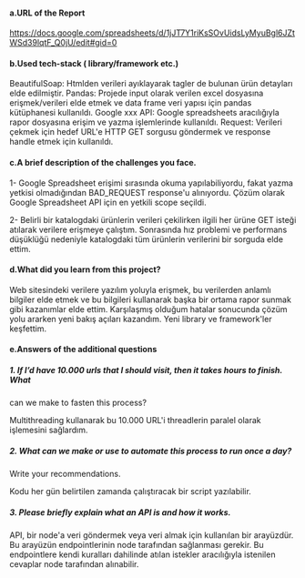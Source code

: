 
#### a.URL of the Report
https://docs.google.com/spreadsheets/d/1jJT7Y1riKsSOvUidsLyMyuBgl6JZtWSd39lqtF_Q0jU/edit#gid=0

#### b.Used tech-stack ( library/framework etc.)

BeautifulSoap: Htmlden verileri ayıklayarak tagler de bulunan ürün detayları elde edilmiştir.
Pandas: Projede input olarak verilen excel dosyasına erişmek/verileri elde etmek ve data frame veri yapısı için pandas kütüphanesi kullanıldı.
Google xxx API: Google spreadsheets aracılığıyla rapor dosyasına erişim ve yazma işlemlerinde kullanıldı.
Request: Verileri çekmek için hedef URL'e HTTP GET sorgusu göndermek ve response handle etmek için kullanıldı.

#### c.A brief description of the challenges you face.

1- Google Spreadsheet erişimi sırasında okuma yapılabiliyordu, fakat yazma yetkisi olmadığından BAD_REQUEST response'u alınıyordu. Çözüm olarak Google Spreadsheet API için en yetkili scope seçildi.

2- Belirli bir katalogdaki ürünlerin verileri çekilirken ilgili her ürüne GET isteği atılarak verilere erişmeye çalıştım. Sonrasında hız problemi ve performans düşüklüğü nedeniyle katalogdaki tüm ürünlerin verilerini bir sorguda elde ettim.

#### d.What did you learn from this project?

Web sitesindeki verilere yazılım yoluyla erişmek, bu verilerden anlamlı bilgiler elde etmek ve bu bilgileri kullanarak başka bir ortama rapor sunmak gibi kazanımlar elde ettim.
Karşılaşmış olduğum hatalar sonucunda çözüm yolu ararken yeni bakış açıları kazandım.
Yeni library ve framework'ler keşfettim.

#### e.Answers of the additional questions

##### 1. If I’d have 10.000 urls that I should visit, then it takes hours to finish. What
can we make to fasten this process?

Multithreading kullanarak bu 10.000 URL'i threadlerin paralel olarak işlemesini sağlardım.

##### 2. What can we make or use to automate this process to run once a day?
Write your recommendations.

Kodu her gün belirtilen zamanda çalıştıracak bir script yazılabilir.

##### 3. Please briefly explain what an API is and how it works.

API, bir node'a veri göndermek veya veri almak için kullanılan bir arayüzdür. Bu arayüzün endpointlerinin node tarafından sağlanması gerekir. Bu endpointlere kendi
kuralları dahilinde atılan istekler aracılığıyla istenilen cevaplar node tarafından alınabilir.
